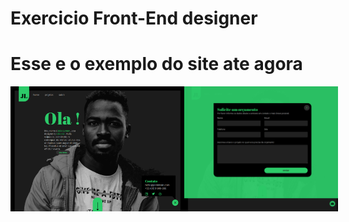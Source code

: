 ﻿# Exercicio Front-End designer 
 <h1>Esse e o exemplo do site ate agora </h1>
 <div style="display: flex;">
 <img style="height:200px; width:auto;" src="https://raw.githubusercontent.com/PauloJsReact/exeProjectFrotendDesigner/main/LAYOUT/home_exemplo.png" alt="exemplo_imagem_site" />

<img style="height:200px; width:auto;" src="https://raw.githubusercontent.com/PauloJsReact/exeProjectFrotendDesigner/main/LAYOUT/home_imagem/Formulario_orcamento.png" alt="exemplo-imagem-orcamento"/>
</div>
